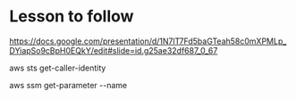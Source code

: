# Lesson to follow

https://docs.google.com/presentation/d/1N7lT7Fd5baGTeah58c0mXPMLp_DYiapSo9cBpH0EQkY/edit#slide=id.g25ae32df687_0_67

aws sts get-caller-identity 

aws ssm get-parameter --name <value>